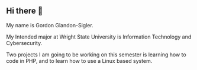 ## Hi there 👋

<!--
**Gordon-Sigler/Gordon-Sigler** is a ✨ _special_ ✨ repository because its `README.md` (this file) appears on your GitHub profile.

Here are some ideas to get you started:

- 🔭 I’m currently working on ...
- 🌱 I’m currently learning ...
- 👯 I’m looking to collaborate on ...
- 🤔 I’m looking for help with ...
- 💬 Ask me about ...
- 📫 How to reach me: ...
- 😄 Pronouns: ...
- ⚡ Fun fact: ...
-->
My name is Gordon Glandon-Sigler.

My Intended major at Wright State University is Information Technology and Cybersecurity.

Two projects I am going to be working on this semester is learning how to code in PHP, and to learn how to use a Linux based system. 
